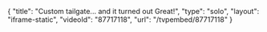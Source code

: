 {
    "title": "Custom tailgate... and it turned out Great!",
    "type": "solo",
    "layout": "iframe-static",
    "videoId": "87717118",
    "url": "\/tvpembed\/87717118"
}